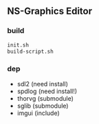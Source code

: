 ## NS-Graphics Editor


### build

```sh
init.sh
build-script.sh
```

### dep

- sdl2 (need install)
- spdlog (need install!)
- thorvg (submodule)
- sglib (submodule)
- imgui (include)